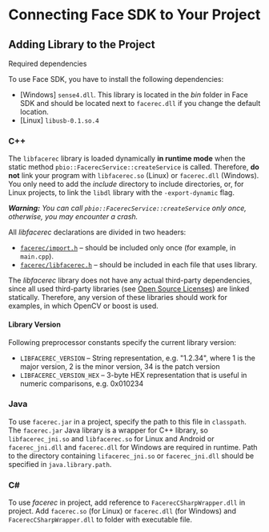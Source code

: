 # Connecting Face SDK to Your Project 

## Adding Library to the Project

Required dependencies

To use Face SDK, you have to install the following dependencies:

* [Windows] `sense4.dll`. This library is located in the *bin* folder in Face SDK and should be located next to `facerec.dll` if you change the default location.
* [Linux] `libusb-0.1.so.4`

### C++

The `libfacerec` library is loaded dynamically **in runtime mode** when the static method `pbio::FacerecService::createService` is called. Therefore, **do not** link your program with `libfacerec.so` (Linux) or `facerec.dll` (Windows). You only need to add the *include* directory to include directories, or, for Linux projects, to link the `libdl` library with the `-export-dynamic` flag.

_**Warning:** You can call `pbio::FacerecService::createService` only once, otherwise, you may encounter a crash._

All *libfacerec* declarations are divided in two headers:

* [`facerec/import.h`](../../include/facerec/import.h) – should be included only once (for example, in `main.cpp`).
* [`facerec/libfacerec.h`](../../include/facerec/libfacerec.h) – should be included in each file that uses library.

The *libfacerec* library does not have any actual third-party dependencies, since all used third-party libraries (see [Open Source Licenses](../open_source_licenses)) are linked statically. Therefore, any version of these libraries should work for examples, in which OpenCV or boost is used.

#### Library Version

Following preprocessor constants specify the current library version:

* `LIBFACEREC_VERSION` – String representation, e.g. "1.2.34", where 1 is the major version, 2 is the minor version, 34 is the patch version
* `LIBFACEREC_VERSION_HEX` – 3-byte HEX representation that is useful in numeric comparisons, e.g. 0x010234

### Java

To use `facerec.jar` in a project, specify the path to this file in `classpath`. The `facerec.jar` Java library is a wrapper for C++ library, so `libfacerec_jni.so` and `libfacerec.so` for Linux and Android or `facerec_jni.dll` and `facerec.dll` for Windows are required in runtime. Path to the directory containing `lifacerec_jni.so` or `facerec_jni.dll` should be specified in `java.library.path`.

### C#

To use *facerec* in project, add reference to `FacerecCSharpWrapper.dll` in project. Add `facerec.so` (for Linux) or `facerec.dll` (for Windows) and `FacerecCSharpWrapper.dll` to folder with executable file.
